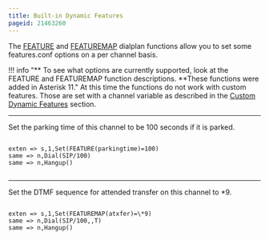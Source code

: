 ```yaml
---
title: Built-in Dynamic Features
pageid: 21463260
---
```


The [FEATURE](/Asterisk-11-Function_FEATURE) and [FEATUREMAP](/Asterisk-11-Function_FEATUREMAP) dialplan functions allow you to set some features.conf options on a per channel basis.




!!! info "**  To see what options are currently supported, look at the FEATURE and FEATUREMAP function descriptions. **These functions were added in Asterisk 11."
    At this time the functions do not work with custom features. Those are set with a channel variable as described in the [Custom Dynamic Features](/Configuration/Features/Custom-Dynamic-Features) section.

      
[//]: # (end-info)





---

  
Set the parking time of this channel to be 100 seconds if it is parked.  


```

exten => s,1,Set(FEATURE(parkingtime)=100)
same => n,Dial(SIP/100)
same => n,Hangup()


```




---

  
Set the DTMF sequence for attended transfer on this channel to \*9.  


```

exten => s,1,Set(FEATUREMAP(atxfer)=\*9)
same => n,Dial(SIP/100,,T)
same => n,Hangup()


```


